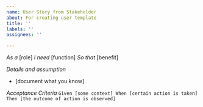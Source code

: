 ```yaml
---
name: User Story from Stakeholder
about: For creating user template
title: ''
labels: ''
assignees: ''

---
```


*As a* [role]
*I need* [function]
*So that* [benefit]

*Details and assumption*
- [document what you know]

*Acceptance Criteria*
`Given [some context]
When [certain action is taken]
Then [the outcome of action is observed]`
